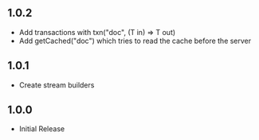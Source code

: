 ## 1.0.2

* Add transactions with txn("doc", (T in) => T out)
* Add getCached("doc") which tries to read the cache before the server

## 1.0.1

* Create stream builders

## 1.0.0

* Initial Release
